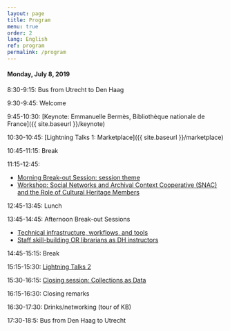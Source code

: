 ```yaml
---
layout: page
title: Program
menu: true
order: 2
lang: English
ref: program
permalink: /program
---
```


#### Monday, July 8, 2019

8:30-9:15: Bus from Utrecht to Den Haag

9:30-9:45: Welcome

9:45-10:30: [Keynote: Emmanuelle Bermès, Bibliothèque nationale de France]({{ site.baseurl }}/keynote)

10:30-10:45: [Lightning Talks 1: Marketplace]({{ site.baseurl }}/marketplace)

10:45-11:15: Break

11:15-12:45:
* [Morning Break-out Session: session theme]()
* [Workshop: Social Networks and Archival Context Cooperative (SNAC) and the Role of Cultural Heritage Members ]()

12:45-13:45: Lunch

13:45-14:45: Afternoon Break-out Sessions
* [Technical infrastructure, workflows, and tools]()
* [Staff skill-building OR librarians as DH instructors]()

14:45-15:15: Break

15:15-15:30: [Lightning Talks 2]()

15:30-16:15: [Closing session: Collections as Data]()

16:15-16:30: Closing remarks

16:30-17:30: Drinks/networking (tour of KB)

17:30-18:5: Bus from Den Haag to Utrecht
